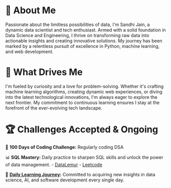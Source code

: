 # 🚀 **About Me**

Passionate about the limitless possibilities of data, I'm Sandhi Jain, a dynamic data scientist and tech enthusiast. Armed with a solid foundation in Data Science and Engineering, I thrive on transforming raw data into actionable insights and creating innovative solutions. My journey has been marked by a relentless pursuit of excellence in Python, machine learning, and web development.

# 🧠 **What Drives Me**

I'm fueled by curiosity and a love for problem-solving. Whether it's crafting machine learning algorithms, creating dynamic web experiences, or diving into the latest technological innovations, I'm always eager to explore the next frontier. My commitment to continuous learning ensures I stay at the forefront of the ever-evolving tech landscape.

# 🏆 **Challenges Accepted & Ongoing**

🚀 **100 Days of Coding Challenge:** Regularly coding DSA
 
📊 **SQL Mastery:** Daily practice to sharpen SQL skills and unlock the power of data management.
     - [DataLemur](https://datalemur.com/profile)
     - [Leetcode](https://leetcode.com/sandhijain/)

🌟 **[Daily Learning Journey](https://sandhijain.notion.site/Code-Data-Chronicles-118abada5b9c422795a6b152db97998f?pvs=4):** Committed to acquiring new insights in data science, AI, and software development every single day.
 
 
  
 
 
 



